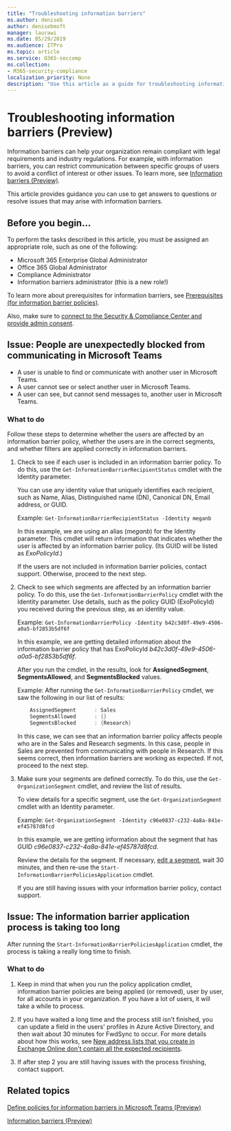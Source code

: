```yaml
---
title: "Troubleshooting information barriers"
ms.author: deniseb
author: denisebmsft
manager: laurawi
ms.date: 05/29/2019
ms.audience: ITPro
ms.topic: article
ms.service: O365-seccomp
ms.collection:
- M365-security-compliance
localization_priority: None
description: "Use this article as a guide for troubleshooting information barriers."
---
```


# Troubleshooting information barriers (Preview)

Information barriers can help your organization remain compliant with legal requirements and industry regulations. For example, with information barriers, you can restrict communication between specific groups of users to avoid a conflict of interest or other issues. To learn more, see [Information barriers (Preview)](information-barriers.md).

This article provides guidance you can use to get answers to questions or resolve issues that may arise with information barriers.  

## Before you begin...

To perform the tasks described in this article, you must be assigned an appropriate role, such as one of the following:
- Microsoft 365 Enterprise Global Administrator
- Office 365 Global Administrator
- Compliance Administrator
- Information barriers administrator (this is a new role!)

To learn more about prerequisites for information barriers, see [Prerequisites (for information barrier policies)](information-barriers-policies.md#prerequisites).

Also, make sure to [connect to the Security & Compliance Center and provide admin consent](information-barriers-policies.md#connect-to-the-security--compliance-center-and-provide-admin-consent).

## Issue: People are unexpectedly blocked from communicating in Microsoft Teams 

- A user is unable to find or communicate with another user in Microsoft Teams.
- A user cannot see or select another user in Microsoft Teams.
- A user can see, but cannot send messages to, another user in Microsoft Teams.

### What to do

Follow these steps to determine whether the users are affected by an information barrier policy, whether the users are in the correct segments, and whether filters are applied correctly in information barriers.

1. Check to see if each user is included in an information barrier policy. To do this, use the `Get-InformationBarrierRecipientStatus` cmdlet with the Identity parameter. 

    You can use any identity value that uniquely identifies each recipient, such as Name, Alias, Distinguished name (DN), Canonical DN, Email address, or GUID.

    Example: `Get-InformationBarrierRecipientStatus -Identity meganb`

    In this example, we are using an alias (*meganb*) for the Identity parameter. This cmdlet will return information that indicates whether the user is affected by an information barrier policy. (Its GUID will be listed as *ExoPolicyId*.)

    If the users are not included in information barrier policies, contact support. Otherwise, proceed to the next step.

2. Check to see which segments are affected by an information barrier policy. To do this, use the `Get-InformationBarrierPolicy` cmdlet with the Identity parameter. Use details, such as the policy GUID (ExoPolicyId) you received during the previous step, as an identity value.

    Example: `Get-InformationBarrierPolicy -Identity b42c3d0f-49e9-4506-a0a5-bf2853b5df6f`

    In this example, we are getting detailed information about the information barrier policy that has ExoPolicyId *b42c3d0f-49e9-4506-a0a5-bf2853b5df6f*.
    
    After you run the cmdlet, in the results, look for **AssignedSegment**, **SegmentsAllowed**, and **SegmentsBlocked** values.

    Example: After running the `Get-InformationBarrierPolicy` cmdlet, we saw the following in our list of results:

    ```powershell
        AssignedSegment      : Sales
        SegmentsAllowed      : {}
        SegmentsBlocked      : {Research}
    ```
    In this case, we can see that an information barrier policy affects people who are in the Sales and Research segments. In this case, people in Sales are prevented from communicating with people in Research. If this seems correct, then information barriers are working as expected. If not, proceed to the next step.

4. Make sure your segments are defined correctly. To do this, use the `Get-OrganizationSegment` cmdlet, and review the list of results. 

    To view details for a specific segment, use the `Get-OrganizationSegment` cmdlet with an Identity parameter. 

    Example: `Get-OrganizationSegment -Identity c96e0837-c232-4a8a-841e-ef45787d8fcd`

    In this example, we are getting information about the segment that has GUID *c96e0837-c232-4a8a-841e-ef45787d8fcd*.

    Review the details for the segment. If necessary, [edit a segment](information-barriers-policies.md#view-or-edit-existing-segments), wait 30 minutes, and then re-use the `Start-InformationBarrierPoliciesApplication` cmdlet.

    If you are still having issues with your information barrier policy, contact support.
    

## Issue: The information barrier application process is taking too long

After running the `Start-InformationBarrierPoliciesApplication` cmdlet, the process is taking a really long time to finish.

### What to do

1. Keep in mind that when you run the policy application cmdlet, information barrier policies are being applied (or removed), user by user, for all accounts in your organization. If you have a lot of users, it will take a while to process. 

2. If you have waited a long time and the process still isn't finished, you can update a field in the users' profiles in Azure Active Directory, and then wait about 30 minutes for FwdSync to occur. For more details about how this works, see [New address lists that you create in Exchange Online don't contain all the expected recipients](https://support.microsoft.com/help/2955640/new-address-lists-that-you-create-in-exchange-online-don-t-contain-all).

3. If after step 2 you are still having issues with the process finishing, contact support.

## Related topics

[Define policies for information barriers in Microsoft Teams (Preview)](information-barriers-policies.md)

[Information barriers (Preview)](information-barriers.md)



